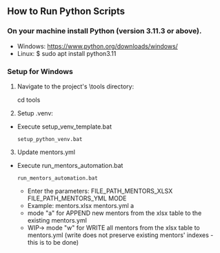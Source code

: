 ## How to Run Python Scripts

### On your machine install Python (version 3.11.3 or above).

- Windows: https://www.python.org/downloads/windows/
- Linux: $ sudo apt install python3.11

### Setup for Windows

1. Navigate to the project's \tools directory:

   cd tools

2. Setup .venv:

- Execute setup_venv_template.bat
  ```
  setup_python_venv.bat
  ```

3. Update mentors.yml

- Execute run_mentors_automation.bat

  ```
  run_mentors_automation.bat
  ```

  - Enter the parameters: FILE_PATH_MENTORS_XLSX FILE_PATH_MENTORS_YML MODE
  - Example: mentors.xlsx mentors.yml a
  - mode "a" for APPEND new mentors from the xlsx table to the existing mentors.yml
  - WIP-> mode "w" for WRITE all mentors from the xlsx table to mentors.yml (write does not preserve existing mentors' indexes - this is to be done)
